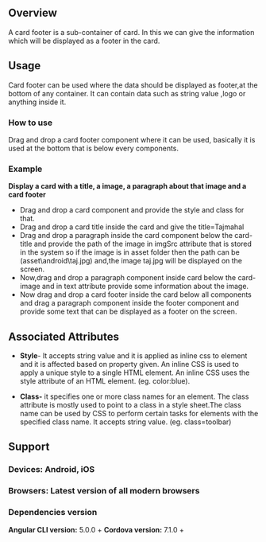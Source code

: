 




## Overview
A card footer is a sub-container of card. In this we can give the information which will be displayed as a footer in the card.

## Usage
Card footer can be used where the data should be displayed as footer,at the bottom of any container. It can contain data such as string value ,logo or anything  inside it.
### How to use
Drag and drop a card footer component where it can be used, basically it is used at the bottom that is below every components.
### Example
 **Display a card with a title, a image, a paragraph about that image and a card footer**  
- Drag and drop a card component and provide the style and class for that.
- Drag and drop a card title inside the card and give the title=Tajmahal
- Drag and drop a paragraph inside the card component below the card-title and provide the path of the image in imgSrc attribute that is stored in the system so if the image is in asset folder then the path can be (asset\android\taj.jpg) and,the image taj.jpg will be displayed on the screen.
- Now,drag and drop a paragraph component inside card below the card-image and in text attribute provide some information about the image.
- Now drag and drop a card footer inside the card below all components and drag a paragraph component inside the footer component and provide some text that can be displayed as a footer on the screen.
## Associated Attributes
- **Style**- It accepts string value and it is applied as inline css to element and it is affected based on property given. An inline CSS is used to apply a unique style to a single HTML element. An inline CSS uses the style attribute of an HTML element.
(eg. color:blue).

- **Class-** it specifies one or more class names for an element. The class attribute is mostly used to point to a class in a style sheet.The class name can be used by CSS to perform certain tasks for elements with the specified class name. It accepts string value. (eg. class=toolbar)



## Support 
### Devices: Android, iOS
### Browsers:  Latest version of all modern browsers
### Dependencies version
 **Angular CLI version:** 5.0.0 + 
 **Cordova version:** 7.1.0 +










